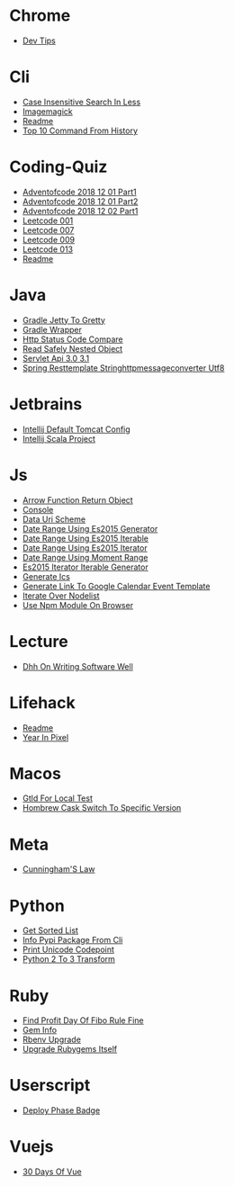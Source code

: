 Chrome
====

* [Dev Tips](./chrome/dev-tips.md)

Cli
====

* [Case Insensitive Search In Less](./cli/case-insensitive-search-in-less.md)
* [Imagemagick](./cli/imagemagick.md)
* [Readme](./cli/README.md)
* [Top 10 Command From History](./cli/top_10_command_from_history.md)

Coding-Quiz
====

* [Adventofcode 2018 12 01 Part1](./coding-quiz/adventofcode_2018-12-01_part1.md)
* [Adventofcode 2018 12 01 Part2](./coding-quiz/adventofcode_2018-12-01_part2.md)
* [Adventofcode 2018 12 02 Part1](./coding-quiz/adventofcode_2018-12-02_part1.md)
* [Leetcode 001](./coding-quiz/leetcode_001.md)
* [Leetcode 007](./coding-quiz/leetcode_007.md)
* [Leetcode 009](./coding-quiz/leetcode_009.md)
* [Leetcode 013](./coding-quiz/leetcode_013.md)
* [Readme](./coding-quiz/README.md)

Java
====

* [Gradle Jetty To Gretty](./java/gradle_jetty_to_gretty.md)
* [Gradle Wrapper](./java/gradle_wrapper.md)
* [Http Status Code Compare](./java/http_status_code_compare.md)
* [Read Safely Nested Object](./java/read_safely_nested_object.md)
* [Servlet Api 3.0 3.1](./java/servlet-api_3.0_3.1.md)
* [Spring Resttemplate Stringhttpmessageconverter Utf8](./java/spring_resttemplate_stringhttpmessageconverter_utf8.md)

Jetbrains
====

* [Intellij Default Tomcat Config](./jetbrains/intellij_default_tomcat_config.md)
* [Intellij Scala Project](./jetbrains/intellij_scala_project.md)

Js
====

* [Arrow Function Return Object](./js/arrow_function_return_object.md)
* [Console](./js/console.md)
* [Data Uri Scheme](./js/data_uri_scheme.md)
* [Date Range Using Es2015 Generator](./js/date_range_using_es2015_generator.md)
* [Date Range Using Es2015 Iterable](./js/date_range_using_es2015_iterable.md)
* [Date Range Using Es2015 Iterator](./js/date_range_using_es2015_iterator.md)
* [Date Range Using Moment Range](./js/date_range_using_moment-range.md)
* [Es2015 Iterator Iterable Generator](./js/es2015_iterator_iterable_generator.md)
* [Generate Ics](./js/generate_ics.md)
* [Generate Link To Google Calendar Event Template](./js/generate_link_to_google_calendar_event_template.md)
* [Iterate Over Nodelist](./js/iterate_over_nodelist.md)
* [Use Npm Module On Browser](./js/use_npm_module_on_browser.md)

Lecture
====

* [Dhh On Writing Software Well](./lecture/dhh_on_writing_software_well.md)

Lifehack
====

* [Readme](./lifehack/README.md)
* [Year In Pixel](./lifehack/year-in-pixel.md)

Macos
====

* [Gtld For Local Test](./macos/gtld_for_local_test.md)
* [Hombrew Cask Switch To Specific Version](./macos/hombrew_cask_switch_to_specific_version.md)

Meta
====

* [Cunningham'S Law](./meta/cunningham's_law.md)

Python
====

* [Get Sorted List](./python/get_sorted_list.md)
* [Info Pypi Package From Cli](./python/info_pypi_package_from_cli.md)
* [Print Unicode Codepoint](./python/print_unicode_codepoint.md)
* [Python 2 To 3 Transform](./python/python_2_to_3_transform.md)

Ruby
====

* [Find Profit Day Of Fibo Rule Fine](./ruby/find_profit_day_of_fibo_rule_fine.md)
* [Gem Info](./ruby/gem_info.md)
* [Rbenv Upgrade](./ruby/rbenv_upgrade.md)
* [Upgrade Rubygems Itself](./ruby/upgrade_rubygems_itself.md)

Userscript
====

* [Deploy Phase Badge](./userscript/deploy_phase_badge.md)

Vuejs
====

* [30 Days Of Vue](./vuejs/30-days-of-vue.md)

